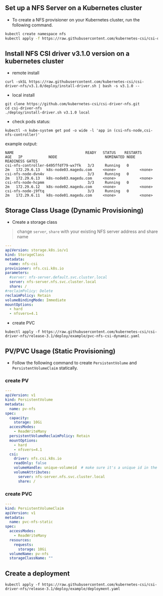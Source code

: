 

## Set up a NFS Server on a Kubernetes cluster

- To create a NFS provisioner on your Kubernetes cluster, run the following command.

```bash
kubectl create namespace nfs
kubectl apply -f https://raw.githubusercontent.com/kubernetes-csi/csi-driver-nfs/master/deploy/example/nfs-provisioner/nfs-server.yaml --namespace nfs
```

## Install NFS CSI driver v3.1.0 version on a kubernetes cluster

 - remote install
```console
curl -skSL https://raw.githubusercontent.com/kubernetes-csi/csi-driver-nfs/v3.1.0/deploy/install-driver.sh | bash -s v3.1.0 --
```

 - local install
```console
git clone https://github.com/kubernetes-csi/csi-driver-nfs.git
cd csi-driver-nfs
./deploy/install-driver.sh v3.1.0 local
```

- check pods status:
```console
kubectl -n kube-system get pod -o wide -l 'app in (csi-nfs-node,csi-nfs-controller)'
```

example output:

```console
NAME                                 READY   STATUS    RESTARTS        AGE   IP            NODE                      NOMINATED NODE   READINESS GATES
csi-nfs-controller-6495ffdf79-wx7fk   3/3     Running   0               2m   172.29.6.13   k8s-node03.magedu.com     <none>           <none>
csi-nfs-node-dvn4v                    3/3     Running   0               2m   172.29.6.13   k8s-node03.magedu.com     <none>           <none>
csi-nfs-node-hcpmm                    3/3     Running   0               2m   172.29.6.12   k8s-node02.magedu.com     <none>           <none>
csi-nfs-node-j9ftq                    3/3     Running   0               2m   172.29.6.11   k8s-node01.magedu.com     <none>           <none>
```


## Storage Class Usage (Dynamic Provisioning)

 -  Create a storage class
 > change `server`, `share` with your existing NFS server address and share name
```yaml
---
apiVersion: storage.k8s.io/v1
kind: StorageClass
metadata:
  name: nfs-csi
provisioner: nfs.csi.k8s.io
parameters:
  #server: nfs-server.default.svc.cluster.local
  server: nfs-server.nfs.svc.cluster.local
  share: /
#reclaimPolicy: Delete
reclaimPolicy: Retain
volumeBindingMode: Immediate
mountOptions:
  - hard
  - nfsvers=4.1
```

 - create PVC
```console
kubectl apply -f https://raw.githubusercontent.com/kubernetes-csi/csi-driver-nfs/release-3.1/deploy/example/pvc-nfs-csi-dynamic.yaml
```

## PV/PVC Usage (Static Provisioning)

- Follow the following command to create `PersistentVolume` and `PersistentVolumeClaim` statically.

### create PV
```yaml
---
apiVersion: v1
kind: PersistentVolume
metadata:
  name: pv-nfs
spec:
  capacity:
    storage: 10Gi
  accessModes:
    - ReadWriteMany
  persistentVolumeReclaimPolicy: Retain
  mountOptions:
    - hard
    - nfsvers=4.1
  csi:
    driver: nfs.csi.k8s.io
    readOnly: false
    volumeHandle: unique-volumeid  # make sure it's a unique id in the cluster
    volumeAttributes:
      server: nfs-server.nfs.svc.cluster.local
      share: /
```

### create PVC
```yaml
---
kind: PersistentVolumeClaim
apiVersion: v1
metadata:
  name: pvc-nfs-static
spec:
  accessModes:
    - ReadWriteMany
  resources:
    requests:
      storage: 10Gi
  volumeName: pv-nfs
  storageClassName: ""
```

## Create a deployment
```console
kubectl apply -f https://raw.githubusercontent.com/kubernetes-csi/csi-driver-nfs/release-3.1/deploy/example/deployment.yaml
```
